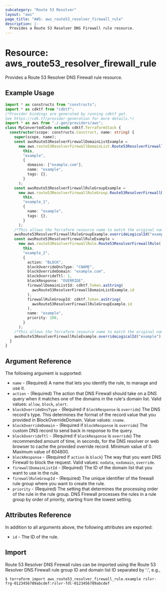 ```yaml
---
subcategory: "Route 53 Resolver"
layout: "aws"
page_title: "AWS: aws_route53_resolver_firewall_rule"
description: |-
  Provides a Route 53 Resolver DNS Firewall rule resource.
---
```


# Resource: aws_route53_resolver_firewall_rule

Provides a Route 53 Resolver DNS Firewall rule resource.

## Example Usage

```typescript
import * as constructs from "constructs";
import * as cdktf from "cdktf";
/*Provider bindings are generated by running cdktf get.
See https://cdk.tf/provider-generation for more details.*/
import * as aws from "./.gen/providers/aws";
class MyConvertedCode extends cdktf.TerraformStack {
  constructor(scope: constructs.Construct, name: string) {
    super(scope, name);
    const awsRoute53ResolverFirewallDomainListExample =
      new aws.route53ResolverFirewallDomainList.Route53ResolverFirewallDomainList(
        this,
        "example",
        {
          domains: ["example.com"],
          name: "example",
          tags: {},
        }
      );
    const awsRoute53ResolverFirewallRuleGroupExample =
      new aws.route53ResolverFirewallRuleGroup.Route53ResolverFirewallRuleGroup(
        this,
        "example_1",
        {
          name: "example",
          tags: {},
        }
      );
    /*This allows the Terraform resource name to match the original name. You can remove the call if you don't need them to match.*/
    awsRoute53ResolverFirewallRuleGroupExample.overrideLogicalId("example");
    const awsRoute53ResolverFirewallRuleExample =
      new aws.route53ResolverFirewallRule.Route53ResolverFirewallRule(
        this,
        "example_2",
        {
          action: "BLOCK",
          blockOverrideDnsType: "CNAME",
          blockOverrideDomain: "example.com",
          blockOverrideTtl: 1,
          blockResponse: "OVERRIDE",
          firewallDomainListId: cdktf.Token.asString(
            awsRoute53ResolverFirewallDomainListExample.id
          ),
          firewallRuleGroupId: cdktf.Token.asString(
            awsRoute53ResolverFirewallRuleGroupExample.id
          ),
          name: "example",
          priority: 100,
        }
      );
    /*This allows the Terraform resource name to match the original name. You can remove the call if you don't need them to match.*/
    awsRoute53ResolverFirewallRuleExample.overrideLogicalId("example");
  }
}

```

## Argument Reference

The following argument is supported:

* `name` - (Required) A name that lets you identify the rule, to manage and use it.
* `action` - (Required) The action that DNS Firewall should take on a DNS query when it matches one of the domains in the rule's domain list. Valid values: `allow`, `block`, `alert`.
* `blockOverrideDnsType` - (Required if `blockResponse` is `override`) The DNS record's type. This determines the format of the record value that you provided in BlockOverrideDomain. Value values: `cname`.
* `blockOverrideDomain` - (Required if `blockResponse` is `override`) The custom DNS record to send back in response to the query.
* `blockOverrideTtl` - (Required if `blockResponse` is `override`) The recommended amount of time, in seconds, for the DNS resolver or web browser to cache the provided override record. Minimum value of 0. Maximum value of 604800.
* `blockResponse` - (Required if `action` is `block`) The way that you want DNS Firewall to block the request. Valid values: `nodata`, `nxdomain`, `override`.
* `firewallDomainListId` - (Required) The ID of the domain list that you want to use in the rule.
* `firewallRuleGroupId` - (Required) The unique identifier of the firewall rule group where you want to create the rule.
* `priority` - (Required) The setting that determines the processing order of the rule in the rule group. DNS Firewall processes the rules in a rule group by order of priority, starting from the lowest setting.

## Attributes Reference

In addition to all arguments above, the following attributes are exported:

* `id` - The ID of the rule.

## Import

 Route 53 Resolver DNS Firewall rules can be imported using the Route 53 Resolver DNS Firewall rule group ID and domain list ID separated by ':', e.g.,

```
$ terraform import aws_route53_resolver_firewall_rule.example rslvr-frg-0123456789abcdef:rslvr-fdl-0123456789abcdef
```

<!-- cache-key: cdktf-0.17.0-pre.15 input-5b0145cecce85a13e484694f54329cf9ee7fe2b66c235e273cf5098884cb082c -->